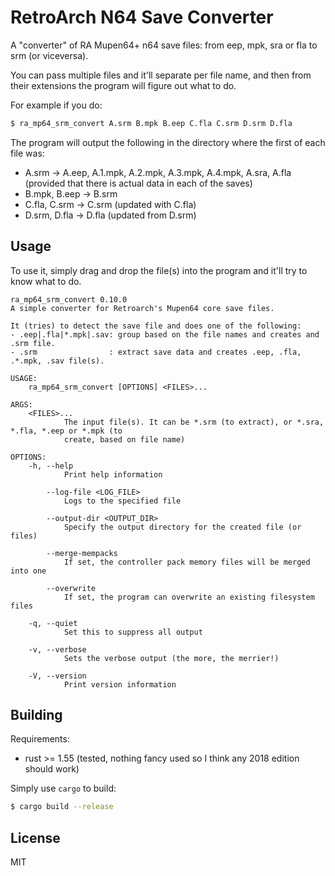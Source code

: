RetroArch N64 Save Converter
============================

A "converter" of RA Mupen64+ n64 save files: from eep, mpk, sra or fla to srm (or viceversa).

You can pass multiple files and it'll separate per file name, and then from their extensions the program will figure out what to do.

For example if you do:
```sh
$ ra_mp64_srm_convert A.srm B.mpk B.eep C.fla C.srm D.srm D.fla
```
The program will output the following in the directory where the first of each file was:
* A.srm -> A.eep, A.1.mpk, A.2.mpk, A.3.mpk, A.4.mpk, A.sra, A.fla (provided that there is actual data in each of the saves)
* B.mpk, B.eep -> B.srm
* C.fla, C.srm -> C.srm (updated with C.fla)
* D.srm, D.fla -> D.fla (updated from D.srm)

## Usage

To use it, simply drag and drop the file(s) into the program and it'll try to know what to do.

    ra_mp64_srm_convert 0.10.0
    A simple converter for Retroarch's Mupen64 core save files.

    It (tries) to detect the save file and does one of the following:
    - .eep|.fla|*.mpk|.sav: group based on the file names and creates and .srm file.
    - .srm                : extract save data and creates .eep, .fla, .*.mpk, .sav file(s).

    USAGE:
        ra_mp64_srm_convert [OPTIONS] <FILES>...

    ARGS:
        <FILES>...
                The input file(s). It can be *.srm (to extract), or *.sra, *.fla, *.eep or *.mpk (to
                create, based on file name)

    OPTIONS:
        -h, --help
                Print help information

            --log-file <LOG_FILE>
                Logs to the specified file

            --output-dir <OUTPUT_DIR>
                Specify the output directory for the created file (or files)

            --merge-mempacks
                If set, the controller pack memory files will be merged into one

            --overwrite
                If set, the program can overwrite an existing filesystem files

        -q, --quiet
                Set this to suppress all output

        -v, --verbose
                Sets the verbose output (the more, the merrier!)

        -V, --version
                Print version information


## Building

Requirements:
* rust >= 1.55 (tested, nothing fancy used so I think any 2018 edition should work)

Simply use ```cargo``` to build:

```sh
$ cargo build --release
```


## License

MIT
